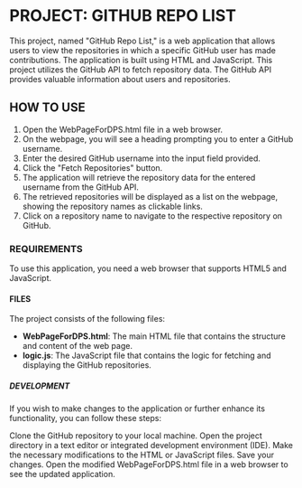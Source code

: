 # PROJECT: GITHUB REPO LIST
This project, named "GitHub Repo List," is a web application that allows users to view the repositories in which a specific GitHub user has made contributions. The application is built using HTML and JavaScript.
This project utilizes the GitHub API to fetch repository data. The GitHub API provides valuable information about users and repositories.

## HOW TO USE
1. Open the WebPageForDPS.html file in a web browser.
2. On the webpage, you will see a heading prompting you to enter a GitHub username.
3. Enter the desired GitHub username into the input field provided.
4. Click the "Fetch Repositories" button.
5. The application will retrieve the repository data for the entered username from the GitHub API.
6. The retrieved repositories will be displayed as a list on the webpage, showing the repository names as clickable links.
7. Click on a repository name to navigate to the respective repository on GitHub.

### REQUIREMENTS 
To use this application, you need a web browser that supports HTML5 and JavaScript.

#### FILES
The project consists of the following files:
- **WebPageForDPS.html**: The main HTML file that contains the structure and content of the web page.
- **logic.js**: The JavaScript file that contains the logic for fetching and displaying the GitHub repositories.

##### DEVELOPMENT
If you wish to make changes to the application or further enhance its functionality, you can follow these steps:

Clone the GitHub repository to your local machine.
Open the project directory in a text editor or integrated development environment (IDE).
Make the necessary modifications to the HTML or JavaScript files.
Save your changes.
Open the modified WebPageForDPS.html file in a web browser to see the updated application.
